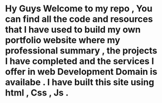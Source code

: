 # Hy Guys Welcome to my repo , You can find all the code and resources that I have used to build my own portfolio website where my professional summary , the projects I have completed and the services I offer in web Development Domain is availabe . I have built this site using html , Css , Js . 
